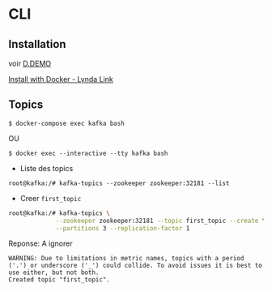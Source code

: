 # CLI

## Installation 

voir [D.DEMO](../D.DEMO)

[Install with Docker - Lynda Link](https://www.lynda.com/Kafka-tutorials/Start-Kafka-development-environment-using-Docker/777399/803814-4.html)


## Topics

```
$ docker-compose exec kafka bash
```

OU

```
$ docker exec --interactive --tty kafka bash
```

* Liste des topics

```
root@kafka:/# kafka-topics --zookeeper zookeeper:32181 --list
```

* Creer `first_topic` 

```bash
root@kafka:/# kafka-topics \
             --zookeeper zookeeper:32181 --topic first_topic --create \
             --partitions 3 --replication-factor 1
```
Reponse: A ignorer 

```
WARNING: Due to limitations in metric names, topics with a period ('.') or underscore ('_') could collide. To avoid issues it is best to use either, but not both.
Created topic "first_topic".
```

